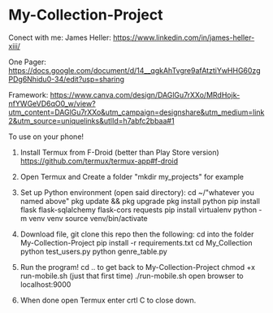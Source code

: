 # My-Collection-Project

Conect with me:
James Heller: https://www.linkedin.com/in/james-heller-xiii/

One Pager:
https://docs.google.com/document/d/14__qgkAhTvgre9afAtztiYwHHG60zgPDg6Nhidu0-34/edit?usp=sharing

Framework:
https://www.canva.com/design/DAGlGu7rXXo/MRdHojk-nfYWGeVD6qO0_w/view?utm_content=DAGlGu7rXXo&utm_campaign=designshare&utm_medium=link2&utm_source=uniquelinks&utlId=h7abfc2bbaa#1

To use on your phone!
1. Install Termux from F-Droid (better than Play Store version)
https://github.com/termux/termux-app#f-droid

2. Open Termux and Create a folder
"mkdir my_projects" for example

3. Set up Python environment (open said directory):
cd ~/"whatever you named above"
pkg update && pkg upgrade
pkg install python
pip install flask flask-sqlalchemy flask-cors requests
pip install virtualenv
python -m venv venv
source venv/bin/activate

4. Download file, git clone this repo then the following:
cd into the folder My-Collection-Project
pip install -r requirements.txt
cd My_Collection
python test_users.py
python genre_table.py

5. Run the program!
cd .. to get back to My-Collection-Project
chmod +x run-mobile.sh (just that first time)
./run-mobile.sh
open browser to localhost:9000

6. When done open Termux enter crtl C to close down.

